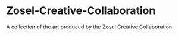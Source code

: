 # Zosel-Creative-Collaboration
A collection of the art produced by the Zosel Creative Collaboration
